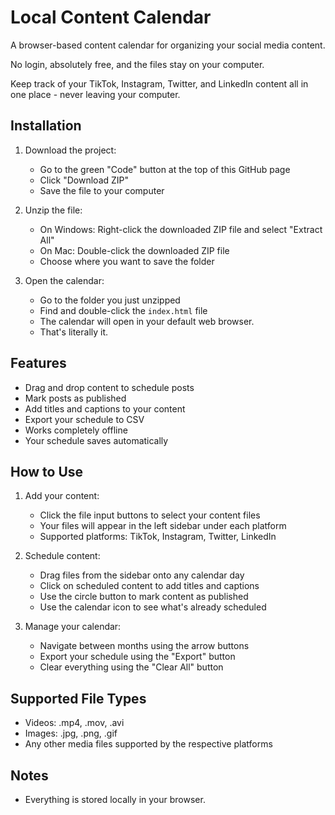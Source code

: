 # Local Content Calendar

A browser-based content calendar for organizing your social media content. 

No login, absolutely free, and the files stay on your computer. 

Keep track of your TikTok, Instagram, Twitter, and LinkedIn content all in one place - never leaving your computer. 

## Installation

1. Download the project:
   - Go to the green "Code" button at the top of this GitHub page
   - Click "Download ZIP"
   - Save the file to your computer

2. Unzip the file:
   - On Windows: Right-click the downloaded ZIP file and select "Extract All"
   - On Mac: Double-click the downloaded ZIP file
   - Choose where you want to save the folder

3. Open the calendar:
   - Go to the folder you just unzipped
   - Find and double-click the `index.html` file
   - The calendar will open in your default web browser. 
   - That's literally it. 

## Features

- Drag and drop content to schedule posts
- Mark posts as published
- Add titles and captions to your content
- Export your schedule to CSV
- Works completely offline
- Your schedule saves automatically

## How to Use

1. Add your content:
   - Click the file input buttons to select your content files
   - Your files will appear in the left sidebar under each platform
   - Supported platforms: TikTok, Instagram, Twitter, LinkedIn

2. Schedule content:
   - Drag files from the sidebar onto any calendar day
   - Click on scheduled content to add titles and captions
   - Use the circle button to mark content as published
   - Use the calendar icon to see what's already scheduled

3. Manage your calendar:
   - Navigate between months using the arrow buttons
   - Export your schedule using the "Export" button
   - Clear everything using the "Clear All" button

## Supported File Types

- Videos: .mp4, .mov, .avi
- Images: .jpg, .png, .gif
- Any other media files supported by the respective platforms

## Notes

- Everything is stored locally in your browser. 